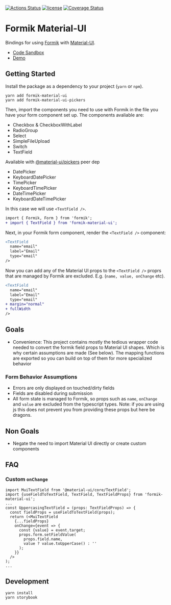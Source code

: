 [![Actions Status](https://github.com/stackworx/formik-material-ui/workflows/formik-material-ui/badge.svg)](https://github.com/stackworx/formik-material-ui/actions)
[![license](https://badgen.now.sh/badge/license/MIT)](./LICENSE)
[![Coverage Status](https://coveralls.io/repos/github/stackworx/formik-material-ui/badge.svg?branch=master)](https://coveralls.io/github/stackworx/formik-material-ui?branch=master)

# Formik Material-UI

Bindings for using [Formik](https://github.com/jaredpalmer/formik) with [Material-UI](https://material-ui.com/).

- [Code Sandbox](https://codesandbox.io/s/915qlr56rp)
- [Demo](https://stackworx.github.io/formik-material-ui)

## Getting Started

Install the package as a dependency to your project (`yarn` or `npm`).

    yarn add formik-material-ui
    yarn add formik-material-ui-pickers

Then, import the components you need to use with Formik in the file you have your form component set up. The components avaliable are:

- Checkbox & CheckboxWithLabel
- RadioGroup
- Select
- SimpleFileUpload
- Switch
- TextField

Available with [@material-ui/pickers](https://github.com/mui-org/material-ui-pickers) peer dep

- DatePicker
- KeyboardDatePicker
- TimePicker
- KeyboardTimePicker
- DateTimePicker
- KeyboardDateTimePicker

In this case we will use `<TextField />`.

```diff
import { Formik, Form } from 'formik';
+ import { TextField } from 'formik-material-ui';
```

Next, in your Formik form component, render the `<TextField />` component:

```diff
<TextField
  name="email"
  label="Email"
  type="email"
/>
```

Now you can add any of the Material UI props to the `<TextField />` proprs that are managed by Formik are excluded. E.g. (`name, value, onChange` etc).

```diff
<TextField
  name="email"
  label="Email"
  type="email"
+ margin="normal"
+ fullWidth
/>
```

## Goals

- Convenience: This project contains mostly the tedious wrapper code needed to convert the formik field props
  to Material UI shapes. Which is why certain assumptions are made (See below). The mapping functions are exported so you can build on top of them for more specialized behavior

### Form Behavior Assumptions

- Errors are only displayed on touched/dirty fields
- Fields are disabled during submission
- All form state is managed to Formik, so props such as `name`, `onChange` and `value` are excluded from the typescript types. Note: if you are using js this does not prevent you from providing these props but here be dragons.

## Non Goals

- Negate the need to import Material UI directly or create custom components

## FAQ

### Custom `onChange`

```
import MuiTextField from '@material-ui/core/TextField';
import {useFieldToTextField, TextField, TextFieldProps} from 'formik-material-ui';
...
const UppercasingTextField = (props: TextFieldProps) => {
  const fieldProps = useFieldToTextField(props);
  return (<MuiTextField
    {...fieldProps}
    onChange={event => {
      const {value} = event.target;
      props.form.setFieldValue(
        props.field.name,
        value ? value.toUpperCase() : ''
      );
    }}
  />
);
...
```

## Development

    yarn install
    yarn storybook
